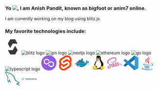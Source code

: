 ### Yo <img src="https://raw.githubusercontent.com/MartinHeinz/MartinHeinz/master/wave.gif" width="30px">, I am Anish Pandit, known as bigfoot or anim7 online.

I am currently working on my blog using blitz.js

### My favorite technologies include:
<img src="https://github.com/devicons/devicon/blob/master/icons/solidity/solidity-plain.svg" alt="solidity logo" width="50" height="50" /> <img src="https://avatars.githubusercontent.com/u/61243378?s=200&v=4" alt="blitz logo" width="50" height="50" /> <img src="https://avatars.githubusercontent.com/u/7894478?s=200&v=4" alt="gin logo" height="50" width="50" /> <img src="https://cdn.worldvectorlogo.com/logos/next-js.svg" alt="nextjs logo" width="50" height="50" /> <img src="https://cdn.worldvectorlogo.com/logos/ethereum-icon-purple.svg" alt="ethereum logo" width="50" height="50" /> <img src="https://cdn.worldvectorlogo.com/logos/go-8.svg" alt="go logo" width="50" height="50" /> <img src="https://cdn.worldvectorlogo.com/logos/typescript.svg" alt="typescript logo" width="50" height="50" /> <img src="https://github.com/devicons/devicon/blob/master/icons/polygon/polygon-original.svg" alt="polygon logo" width="50" height="50" /> <img src="https://github.com/devicons/devicon/blob/master/icons/svelte/svelte-original.svg" alt="svelte logo" height="50" width="50" /> <img src="https://github.com/devicons/devicon/blob/master/icons/docker/docker-original.svg" alt="docker logo" width="50" height="50" /> <img src="https://github.com/devicons/devicon/blob/master/icons/linux/linux-original.svg" alt="linux logo" width="50" height="50" /> <img src="https://github.com/devicons/devicon/blob/master/icons/sass/sass-original.svg" alt="sass logo" width="50" height="50" /> <img src="https://github.com/devicons/devicon/blob/master/icons/vscode/vscode-original.svg" alt="vscode logo" width="50" height="50" /> <img src="https://github.com/devicons/devicon/blob/master/icons/java/java-original.svg" alt="java logo" width="50" height="50" /> <img src="https://github.com/devicons/devicon/blob/master/icons/mysql/mysql-original.svg" alt="mysql logo" height="50" width="50" /> <img src="https://github.com/devicons/devicon/blob/master/icons/tailwindcss/tailwindcss-original-wordmark.svg" alt="taliwind logo" height="50" width="50" />
